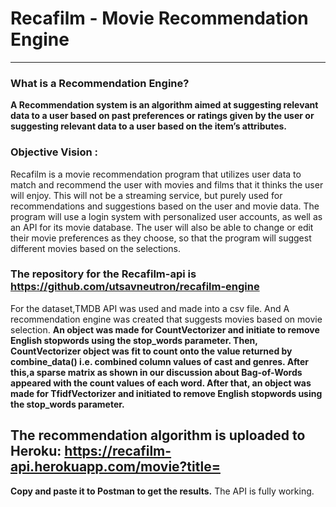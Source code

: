 # Recafilm - Movie Recommendation Engine
---------------------------------------------------------------------------------------------------------------------------------------------

### What is a Recommendation Engine?
__A Recommendation system is an algorithm aimed at suggesting relevant data to a user based on past preferences or ratings given by the user or suggesting relevant data to a user based on the item’s attributes.__

### Objective Vision :
Recafilm is a movie recommendation program that utilizes user data to match and recommend
the user with movies and films that it thinks the user will enjoy. This will not be a streaming
service, but purely used for recommendations and suggestions based on the user and movie data.
The program will use a login system with personalized user accounts, as well as an API for its
movie database. The user will also be able to change or edit their movie preferences as they
choose, so that the program will suggest different movies based on the selections.


### The repository for the Recafilm-api is https://github.com/utsavneutron/recafilm-engine
For the dataset,TMDB API was used and made into a csv file. And A recommendation engine was created that suggests movies based on movie selection.
__An object was made for CountVectorizer and initiate to remove English stopwords using the stop_words parameter. Then, CountVectorizer object was fit to count onto the value returned by combine_data() i.e. combined column values of cast and genres. After this,a sparse matrix as shown in our discussion about Bag-of-Words appeared with the count values of each word. After that, an object was made for TfidfVectorizer and initiated to remove English stopwords using the stop_words parameter.__

## The recommendation algorithm is uploaded to Heroku: https://recafilm-api.herokuapp.com/movie?title=
__Copy and paste it to Postman to get the results.__ The API is fully working.
